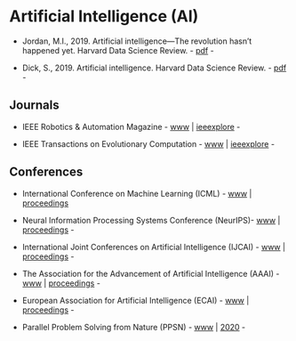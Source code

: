 # Artificial Intelligence (AI)

* Jordan, M.I., 2019. Artificial intelligence—The revolution hasn’t happened yet. Harvard Data Science Review. - [pdf](https://hdsr.mitpress.mit.edu/pub/wot7mkc1/) -

* Dick, S., 2019. Artificial intelligence. Harvard Data Science Review. - [pdf](https://hdsr.mitpress.mit.edu/pub/0aytgrau?readingCollection=72befc2a) -

## Journals

* IEEE Robotics & Automation Magazine - [www](https://www.ieee-ras.org/publications/ram) | [ieeexplore](https://ieeexplore.ieee.org/xpl/mostRecentIssue.jsp?punumber=100) -

* IEEE Transactions on Evolutionary Computation - [www](https://cis.ieee.org/publications/t-evolutionary-computation) | [ieeexplore](https://ieeexplore.ieee.org/xpl/RecentIssue.jsp?punumber=4235) -

## Conferences

* International Conference on Machine Learning (ICML) - [www](https://icml.cc/) | [proceedings](http://proceedings.mlr.press/)

* Neural Information Processing Systems Conference (NeurIPS)- [www](https://nips.cc/) | [proceedings](https://papers.nips.cc/) -

* International Joint Conferences on Artificial Intelligence (IJCAI) - [www](https://www.ijcai.org/) | [proceedings](https://www.ijcai.org/past_proceedings) -

* The Association for the Advancement of Artificial Intelligence (AAAI) - [www](https://www.aaai.org/) | [proceedings](https://aaai.org/Library/AAAI/aaai-library.php) -

* European Association for Artificial Intelligence (ECAI) - [www](https://eurai.org/activities/ECAI_conferences) | [proceedings](https://eurai.org/library/ECAI_proceedings) -

* Parallel Problem Solving from Nature (PPSN) - [www](https://ls11-www.cs.tu-dortmund.de/rudolph/ppsn) | [2020](https://ppsn2020.liacs.leidenuniv.nl/) -
